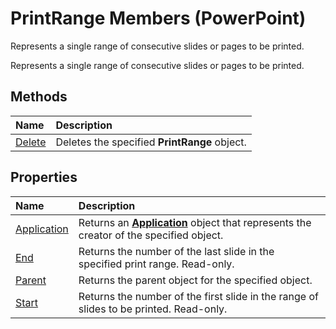 
# PrintRange Members (PowerPoint)
Represents a single range of consecutive slides or pages to be printed.

Represents a single range of consecutive slides or pages to be printed.


## Methods



|**Name**|**Description**|
|:-----|:-----|
|[Delete](677f7707-5a33-6614-1108-0f7996c4b6b5.md)|Deletes the specified  **PrintRange** object.|

## Properties



|**Name**|**Description**|
|:-----|:-----|
|[Application](3aa187da-6f23-b0ec-6036-bc2000d6020a.md)|Returns an  **[Application](978c2b99-4271-b953-4283-73b5f3d96f41.md)** object that represents the creator of the specified object.|
|[End](39f470c1-b469-3411-95e4-c6701487c498.md)|Returns the number of the last slide in the specified print range. Read-only.|
|[Parent](bdf7de95-8cea-be3b-6554-e7d68a7992d9.md)|Returns the parent object for the specified object.|
|[Start](493d64b3-c2fb-7f4a-ca59-a7f657a386a0.md)|Returns the number of the first slide in the range of slides to be printed. Read-only.|
